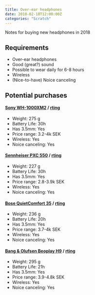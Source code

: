 ```yaml
---
title: Over-ear headphones
date: 2018-02-18T12:00:00Z
categories: "Scratch"
---
```

Notes for buying new headphones in 2018

## Requirements
* Over-ear headphones  
* Good (great?) sound  
* Possible to wear daily for 6-8 hours  
* Wireless  
* (Nice-to-have) Noice canceling  

## Potential purchases

#### [Sony WH-1000XM2](https://www.prisjakt.nu/produkt.php?p=4462410) / [rting](https://www.rtings.com/headphones/reviews/sony/wh-1000xm2)
* Weight: 275 g  
* Battery Life: 30h  
* Has 3.5mm: Yes  
* Price range: 3.2-4k SEK  
* Wireless: Yes  
* Noice canceling: Yes  

#### [Sennheiser PXC 550](https://www.prisjakt.nu/produkt.php?p=3765234) / [rting](https://www.rtings.com/headphones/reviews/sennheiser/pxc-550-wireless)
* Weight: 227 g  
* Battery Life: 30h  
* Has 3.5mm: Yes  
* Price range: 2.8-3.9k SEK  
* Wireless: Yes  
* Noice canceling: Yes  

#### [Bose QuietComfort 35](https://www.prisjakt.nu/produkt.php?p=3722879) / [rting](https://www.rtings.com/headphones/reviews/bose/quietcomfort-35)
* Weight: 236 g  
* Battery Life: 20h  
* Has 3.5mm: Yes  
* Price range: 3.7-4k SEK  
* Wireless: Yes  
* Noice canceling: Yes  

#### [Bang & Olufsen Beoplay H9](https://www.prisjakt.nu/produkt.php?p=4031506) / [rting](https://www.rtings.com/headphones/reviews/b-o-play/beoplay-h9)
* Weight: 295 g  
* Battery Life: 21h  
* Has 3.5mm: Yes  
* Price range: 3.9-4.8k SEK  
* Wireless: Yes  
* Noice canceling: Yes  

